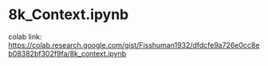# 8k_Context.ipynb
colab link: https://colab.research.google.com/gist/Fisshuman1932/dfdcfe9a726e0cc8eb08382bf302f9fa/8k_context.ipynb
